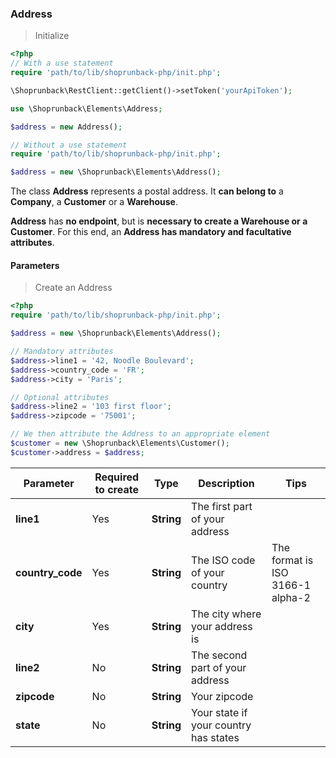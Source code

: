 ### Address

> Initialize

```php
<?php
// With a use statement
require 'path/to/lib/shoprunback-php/init.php';

\Shoprunback\RestClient::getClient()->setToken('yourApiToken');

use \Shoprunback\Elements\Address;

$address = new Address();

// Without a use statement
require 'path/to/lib/shoprunback-php/init.php';

$address = new \Shoprunback\Elements\Address();
```

The class **Address** represents a postal address. It **can belong to** a **Company**, a **Customer** or a **Warehouse**.

**Address** has **no endpoint**, but is **necessary to create a Warehouse or a Customer**. For this end, an **Address has mandatory and facultative attributes**.

#### Parameters

> Create an Address

```php
<?php
require 'path/to/lib/shoprunback-php/init.php';

$address = new \Shoprunback\Elements\Address();

// Mandatory attributes
$address->line1 = '42, Noodle Boulevard';
$address->country_code = 'FR';
$address->city = 'Paris';

// Optional attributes
$address->line2 = '103 first floor';
$address->zipcode = '75001';

// We then attribute the Address to an appropriate element
$customer = new \Shoprunback\Elements\Customer();
$customer->address = $address;
```

Parameter | Required to create | Type | Description | Tips
-|-|-|-|-
**line1** | Yes | **String** | The first part of your address
**country_code** | Yes | **String** | The ISO code of your country | The format is ISO 3166-1 alpha-2
**city** | Yes | **String** | The city where your address is
**line2** | No | **String** | The second part of your address
**zipcode** | No | **String** | Your zipcode
**state** | No | **String** | Your state if your country has states
